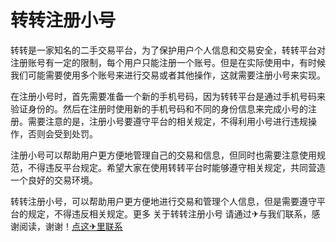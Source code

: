 # 转转注册小号

转转是一家知名的二手交易平台，为了保护用户个人信息和交易安全，转转平台对注册账号有一定的限制，每个用户只能注册一个账号。但是在实际使用中，有时候我们可能需要使用多个账号来进行交易或者其他操作，这就需要注册小号来实现。

在注册小号时，首先需要准备一个新的手机号码，因为转转平台是通过手机号码来验证身份的。然后在注册时使用新的手机号码和不同的身份信息来完成小号的注册。需要注意的是，注册小号要遵守平台的相关规定，不得利用小号进行违规操作，否则会受到处罚。

注册小号可以帮助用户更方便地管理自己的交易和信息，但同时也需要注意使用规范，不得违反平台规定。希望大家在使用转转平台时能够遵守相关规定，共同营造一个良好的交易环境。

转转注册小号，可以帮助用户更方便地进行交易和管理个人信息，但是需要遵守平台的规定，不得违反相关规定。更多 关于转转注册小号 请通过✈与我们联系，感谢阅读，谢谢！[点这✈里联系](https://lm.k02.cc)